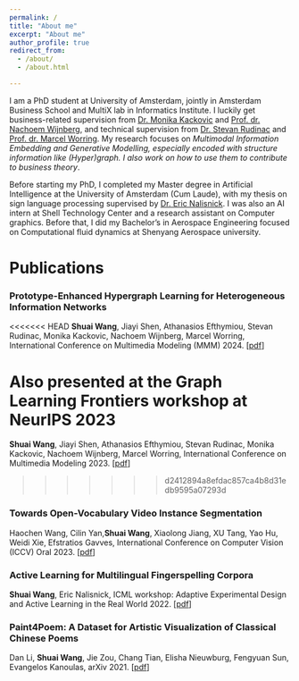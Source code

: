 ```yaml
---
permalink: /
title: "About me"
excerpt: "About me"
author_profile: true
redirect_from: 
  - /about/
  - /about.html

---
```


I am a PhD student at University of Amsterdam, jointly in Amsterdam Business School and MultiX lab in Informatics Institute. I luckily get business-related supervision from [Dr. Monika Kackovic](https://www.uva.nl/profiel/k/a/m.kackovic/m.kackovic.html) and [Prof. dr. Nachoem Wijnberg](https://www.uva.nl/profiel/w/i/n.m.wijnberg/n.m.wijnberg.html), and technical supervision from [Dr. Stevan Rudinac](https://stevanrudinac.com/) and  [Prof. dr. Marcel Worring](https://staff.fnwi.uva.nl/m.worring/). My research focuses on *Multimodal Information Embedding and Generative Modelling, especially encoded with structure information like (Hyper)graph. I also work on how to use them to contribute to business theory*. 

Before starting my PhD, I completed my Master degree in Artificial Intelligence at the University of Amsterdam (Cum Laude), with my thesis on sign language processing supervised by [Dr. Eric Nalisnick](https://enalisnick.github.io/). I was also an AI intern at Shell Technology Center and a research assistant on Computer graphics. Before that, I did my Bachelor’s in Aerospace Engineering focused on Computational fluid dynamics at Shenyang Aerospace university.

# Publications

### Prototype-Enhanced Hypergraph Learning for Heterogeneous Information Networks

<<<<<<< HEAD
**Shuai Wang**, Jiayi Shen, Athanasios Efthymiou, Stevan Rudinac, Monika Kackovic, Nachoem Wijnberg, Marcel Worring, International Conference on Multimedia Modeling (MMM) 2024. [[pdf](https://arxiv.org/pdf/2309.13092.pdf)]        

Also presented at the Graph Learning Frontiers workshop at NeurIPS 2023
=======
**Shuai Wang**, Jiayi Shen, Athanasios Efthymiou, Stevan Rudinac, Monika Kackovic, Nachoem Wijnberg, Marcel Worring, International Conference on Multimedia Modeling  2023. [[pdf](https://arxiv.org/pdf/2309.13092.pdf)]
>>>>>>> d2412894a8efdac857ca4b8d31edb9595a07293d

### Towards Open-Vocabulary Video Instance Segmentation

Haochen Wang, Cilin Yan,**Shuai Wang**,  Xiaolong Jiang, XU Tang, Yao Hu, Weidi Xie, Efstratios Gavves, International Conference on Computer Vision (ICCV) Oral 2023. [[pdf](https://arxiv.org/abs/2304.01715)]

### **Active Learning for Multilingual Fingerspelling Corpora**

**Shuai Wang**, Eric Nalisnick, ICML workshop: Adaptive Experimental Design and Active Learning in the Real World 2022. [[pdf](https://realworldml.github.io/files/cr/paper72.pdf)]

### **Paint4Poem: A Dataset for Artistic Visualization of Classical Chinese Poems**

Dan Li, **Shuai Wang**, Jie Zou, Chang Tian, Elisha Nieuwburg, Fengyuan Sun, Evangelos Kanoulas, arXiv 2021. [[pdf](https://arxiv.org/abs/2109.11682)]
